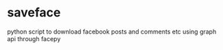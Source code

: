 # saveface
python script to download facebook posts and comments etc using graph api through facepy
